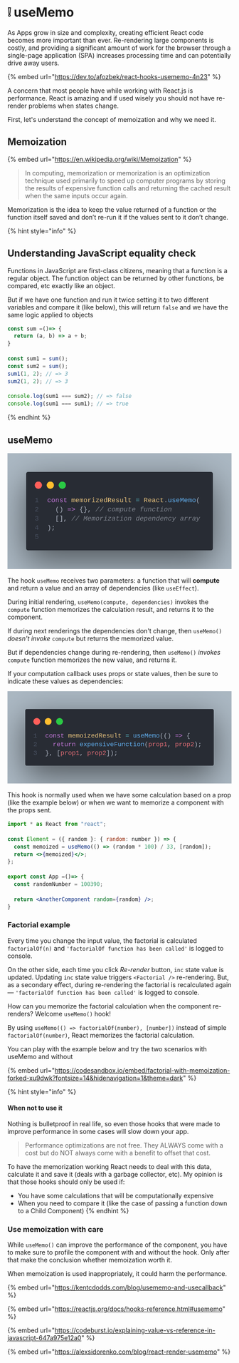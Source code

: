 # ❕ useMemo

As Apps grow in size and complexity, creating efficient React code becomes more important than ever. Re-rendering large components is costly, and providing a significant amount of work for the browser through a single-page application (SPA) increases processing time and can potentially drive away users.

{% embed url="https://dev.to/afozbek/react-hooks-usememo-4n23" %}

A concern that most people have while working with React.js is performance. React is amazing and if used wisely you should not have re-render problems when states change.

First, let's understand the concept of memoization and why we need it.

## Memoization <a href="#f80e" id="f80e"></a>

{% embed url="https://en.wikipedia.org/wiki/Memoization" %}

> In computing, memorization or memorization is an optimization technique used primarily to speed up computer programs by storing the results of expensive function calls and returning the cached result when the same inputs occur again.

Memorization is the idea to keep the value returned of a function or the function itself saved and don’t re-run it if the values sent to it don’t change.

{% hint style="info" %}
## Understanding JavaScript equality check <a href="#2855" id="2855"></a>

Functions in JavaScript are first-class citizens, meaning that a function is a regular object. The function object can be returned by other functions, be compared, etc exactly like an object.

But if we have one function and run it twice setting it to two different variables and compare it (like below), this will return `false` and we have the same logic applied to objects

```jsx
const sum =()=> {
  return (a, b) => a + b;
}

const sum1 = sum();
const sum2 = sum();
sum1(1, 2); // => 3
sum2(1, 2); // => 3

console.log(sum1 === sum2); // => false
console.log(sum1 === sum1); // => true
```
{% endhint %}

## **useMemo** <a href="#bfb8" id="bfb8"></a>

![](../.gitbook/assets/fddffd.png)

The hook `useMemo` receives two parameters: a function that will **compute** and return a value and an array of dependencies (like `useEffect`).&#x20;

During initial rendering, `useMemo(compute, dependencies)` invokes the `compute`  function memorizes the calculation result, and returns it to the component.

If during next renderings the dependencies don't change, then `useMemo()` _doesn't invoke_ `compute` but returns the memorized value.

But if dependencies change during re-rendering, then `useMemo()` _invokes_ `compute` function  memorizes the new value, and returns it.

If your computation callback uses props or state values, then be sure to indicate these values as dependencies:

![](../.gitbook/assets/dfdf.png)

This hook is normally used when we have some calculation based on a prop (like the example below) or when we want to memorize a component with the props sent.

```jsx
import * as React from "react";

const Element = ({ random }: { random: number }) => {
  const memoized = useMemo(() => (random * 100) / 33, [random]);
  return <>{memoized}</>;
};

export const App =()=> {
  const randomNumber = 100390;

  return <AnotherComponent random={random} />;
}
```

### Factorial example

Every time you change the input value, the factorial is calculated `factorialOf(n)` and `'factorialOf function has been called'` is logged to console.

On the other side, each time you click _Re-render_ button, `inc` state value is updated. Updating `inc` state value triggers `<Factorial />` re-rendering. But, as a secondary effect, during re-rendering the factorial is recalculated again — `'factorialOf function has been called'` is logged to console.

How can you memorize the factorial calculation when the component re-renders? Welcome `useMemo()` hook!

By using `useMemo(() => factorialOf(number), [number])` instead of simple `factorialOf(number)`, React memorizes the factorial calculation.

You can play with the example below and try the two scenarios with useMemo and without

{% embed url="https://codesandbox.io/embed/factorial-with-memoization-forked-xu9dwk?fontsize=14&hidenavigation=1&theme=dark" %}

{% hint style="info" %}
#### **When not to use it** <a href="#e3e7" id="e3e7"></a>

Nothing is bulletproof in real life, so even those hooks that were made to improve performance in some cases will slow down your app.

> Performance optimizations are not free. They ALWAYS come with a cost but do NOT always come with a benefit to offset that cost.

To have the memorization working React needs to deal with this data, calculate it and save it (deals with a garbage collector, etc). My opinion is that those hooks should only be used if:

* You have some calculations that will be computationally expensive
* When you need to compare it (like the case of passing a function down to a Child Component)
{% endhint %}

### Use memoization with care <a href="#4-use-memoization-with-care" id="4-use-memoization-with-care"></a>

While `useMemo()` can improve the performance of the component, you have to make sure to profile the component with and without the hook. Only after that make the conclusion whether memoization worth it.

When memoization is used inappropriately, it could harm the performance.

{% embed url="https://kentcdodds.com/blog/usememo-and-usecallback" %}

{% embed url="https://reactjs.org/docs/hooks-reference.html#usememo" %}

{% embed url="https://codeburst.io/explaining-value-vs-reference-in-javascript-647a975e12a0" %}

{% embed url="https://alexsidorenko.com/blog/react-render-usememo" %}
